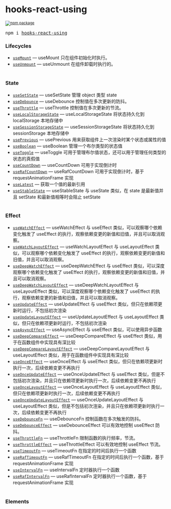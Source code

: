 <div>
  <h1>
    hooks-react-using
  </h1>
  <sup>
    <a href="https://www.npmjs.com/package/hooks-react-using">
       <img src="https://img.shields.io/npm/v/hooks-react-using.svg" alt="npm package" />
    </a>
  </sup>
  <pre>npm i <a href="https://www.npmjs.com/package/hooks-react-using">hooks-react-using</a></pre>
</div>

### Lifecycles

- [`useMount`](./docs/life-cycle/use-mount/useMount.md) &mdash; useMount 只在组件初始化时执行。
- [`useUnmount`](./docs/life-cycle/use-unmount/useUnmount.md) &mdash; useUnmount 在组件卸载时执行的。
  <br/>
  <br/>

### State

- [`useSetState`](./docs/state/use-set-state/useSetState.md) &mdash; useSetState 管理 object 类型 state
- [`useDebounce`](./docs/state/use-debounce/useDebounce.md) &mdash; useDebounce 控制值在多次更新的防抖。
- [`useThrottle`](./docs/state/use-thtottle/useThrottle.md) &mdash; useThrottle 控制值在多次更新的节流。
- [`useLocalStorageState`](./docs/state/use-local-storage-state/useLocalStorageState.md) &mdash; useLocalStorageState 将状态持久化到 localStorage 本地存储中
- [`useSessionStorageState`](./docs/state/use-session-storage-state/useSessionStorageState.md) &mdash; useSessionStorageState 将状态持久化到 sessionStorage 本地存储中
- [`usePrevious`](./docs/state/use-previous/usePrevious.md) &mdash; usePrevious 用来获取组件上一次渲染时某个状态或属性的值
- [`useBoolean`](./docs/state/use-boolean/useBoolean.md) &mdash; useBoolean 管理一个布尔类型的状态值
- [`useToggle`](./docs/state/use-toggle/useToggle.md) &mdash; useToggle 可用于管理布尔值状态，还可以用于管理任何类型的状态的真假值
- [`useCountDown`](./docs/state/use-count-down/useCountDown.md) &mdash; useCountDown 可用于实现倒计时
- [`useRafCountDown`](./docs/state/use-raf-count-down/useRafCountDown.md) &mdash; useRafCountDown 可用于实现倒计时，基于 requestAnimationFrame 实现
- [`useLatest`](./docs/state/use-latest/useLatest.md) &mdash; 获取一个值的最新引用
- [`useStableState`](./docs/state/use-stable-state/useStableState.md) &mdash; useStableState 与 useState 类似，在 state 是最新值并且 setState 和最新值相等时会阻止 setState
  <br/>
  <br/>

### Effect

- [`useWatchEffect`](./docs/effect/use-watch-effect/useWatchEffect.md) &mdash; useWatchEffect 与 useEffect 类似，可以观察哪个依赖变化触发了 useEffect 的执行，观察依赖变更的新值和旧值，并且可以取消观察。
- [`useWatchLayoutEffect`](./docs/effect/use-watch-layout-effect/useWatchLayoutEffect.md) &mdash; useWatchLayoutEffect 与 useLayoutEffect 类似，可以观察哪个依赖变化触发了 useEffect 的执行，观察依赖变更的新值和旧值，并且可以取消观察。
- [`useDeepWatchEffect`](./docs/effect/use-deep-watch-effect/useDeepWatchEffect.md) &mdash; useDeepWatchEffect 与 useEffect 类似，可以深度观察哪个依赖变化触发了 useEffect 的执行，观察依赖变更的新值和旧值，并且可以取消观察。
- [`useDeepWatchLayoutEffect`](./docs/effect/use-deep-watch-layout-effect/useDeepWatchLayoutEffect.md) &mdash; useDeepWatchLayoutEffect 与 useLayoutEffect 类似，可以深度观察哪个依赖变化触发了 useEffect 的执行，观察依赖变更的新值和旧值，并且可以取消观察。
- [`useUpdateEffect`](./docs/effect/use-update-effect/useUpdateEffect.md) &mdash; useUpdateEffect 与 useEffect 类似，但只在依赖项更新时运行，不包括初次渲染
- [`useUpdateLayoutEffect`](./docs/effect/use-update-layout-effect/useUpdateLayoutEffect.md) &mdash; useUpdateLayoutEffect 与 useLayoutEffect 类似，但只在依赖项更新时运行，不包括初次渲染
- [`useAsyncEffect`](./docs/effect/use-async-effect/useAsyncEffect.md) &mdash; useAsyncEffect 与 useEffect 类似，可以使用异步函数
- [`useDeepCompareEffect`](./docs/effect/use-deep-compare-effect/useDeepCompareEffect.md) &mdash; useDeepCompareEffect 与 useEffect 类似，用于在函数组件中实现具有深比较
- [`useDeepCompareLayoutEffect`](./docs/effect/use-deep-compare-layout-effect/useDeepCompareLayoutEffect.md) &mdash; useDeepCompareLayoutEffect 与 useLayoutEffect 类似，用于在函数组件中实现具有深比较
- [`useOnceEffect`](./docs/effect/use-once-effect/useOnceEffect.md) &mdash; useOnceEffect 与 useEffect 类似，但只在依赖项更新时执行一次，后续依赖变更不再执行
- [`useOnceUpdateEffect`](./docs/effect/use-once-update-effect/useOnceUpdateEffect.md) &mdash; useOnceUpdateEffect 与 useEffect 类似，但是不包括初次渲染，并且只在依赖项更新时执行一次，后续依赖变更不再执行
- [`useOnceLayoutEffect`](./docs/effect/use-once-layout-effect/useOnceLayoutEffect.md) &mdash; useOnceLayoutEffect 与 useLayoutEffect 类似，但只在依赖项更新时执行一次，后续依赖变更不再执行
- [`useOnceUpdateLayoutEffect`](./docs/effect/use-once-update-layout-effect/useOnceUpdateLayoutEffect.md) &mdash; useOnceUpdateLayoutEffect 与 useLayoutEffect 类似，但是不包括初次渲染，并且只在依赖项更新时执行一次，后续依赖变更不再执行
- [`useDebounceFn`](./docs/effect/use-debounce-fn/useDebounceFn.md) &mdash; useDebounceFn 控制函数在多次触发的防抖。
- [`useDebounceEffect`](./docs/effect/use-debounce-effect/useDebounceEffect.md) &mdash; useDebounceEffect 可以有效地控制 useEffect 防抖。
- [`useThrottleFn`](./docs/effect/use-throttle-fn/useThrottleFn.md) &mdash; useThrottleFn 限制函数的执行频率，节流。
- [`useThrottleEffect`](./docs/effect/use-throttle-effect/useThrottleEffect.md) &mdash; useThrottleEffect 可以有效地控制 useEffect 节流。
- [`useTimeoutFn`](./docs/effect/use-timeout-fn/useTimeoutFn.md) &mdash; useTimeoutFn 在指定的时间后执行一个函数
- [`useRafTimeoutFn`](./docs/effect/use-raf-timeout-fn/useRafTimeoutFn.md) &mdash; useRafTimeoutFn 在指定的时间后执行一个函数，基于 requestAnimationFrame 实现
- [`useIntervalFn`](./docs/effect/use-interval-fn/useIntervalFn.md) &mdash; useIntervalFn 定时器执行一个函数
- [`useRafIntervalFn`](./docs/effect/use-raf-interval-fn/useRafIntervalFn.md) &mdash; useRafIntervalFn 定时器执行一个函数，基于 requestAnimationFrame 实现
  <br/>
  <br/>

### Elements
